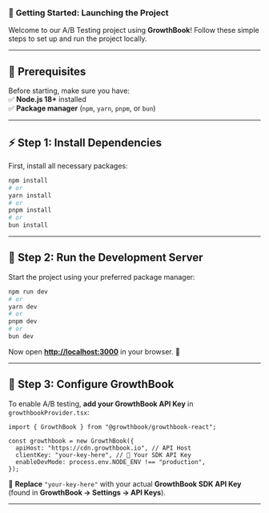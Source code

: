 ### 🚀 **Getting Started: Launching the Project**  

Welcome to our A/B Testing project using **GrowthBook**! Follow these simple steps to set up and run the project locally.  

---

## **📌 Prerequisites**
Before starting, make sure you have:  
✅ **Node.js 18+** installed  
✅ **Package manager** (`npm`, `yarn`, `pnpm`, or `bun`)  

---

## **⚡ Step 1: Install Dependencies**
First, install all necessary packages:  

```sh
npm install
# or
yarn install
# or
pnpm install
# or
bun install
```

---

## **🚀 Step 2: Run the Development Server**
Start the project using your preferred package manager:

```sh
npm run dev
# or
yarn dev
# or
pnpm dev
# or
bun dev
```
Now open **[http://localhost:3000](http://localhost:3000)** in your browser. 🎉  

---

## **🔧 Step 3: Configure GrowthBook**
To enable A/B testing, **add your GrowthBook API Key** in `growthbookProvider.tsx`:

```tsx
import { GrowthBook } from "@growthbook/growthbook-react";

const growthbook = new GrowthBook({
  apiHost: "https://cdn.growthbook.io", // API Host
  clientKey: "your-key-here", // 🔑 Your SDK API Key
  enableDevMode: process.env.NODE_ENV !== "production",
});
```
📌 **Replace** `"your-key-here"` with your actual **GrowthBook SDK API Key** (found in **GrowthBook → Settings → API Keys**).  

---
